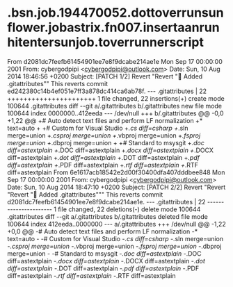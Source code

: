 .bsn.job.194470052.dottoverrunsunflower.jobastrix.fn007.insertaanrunhitentersunjob.toverrunnerscript
====================================================================================================

From d2081dc7feefb61454901ee7e8f9dcabe214ae1e Mon Sep 17 00:00:00 2001 From: cybergodpipi &lt;cybergodpipi@outlook.com> Date: Sun, 10 Aug 2014 18:46:56 +0200 Subject: [PATCH 1/2] Revert "Revert ":space_invader: Added .gitattributes""  This reverts commit ed242380c14b4ef051e7ff3a878dc414ca6ab78f. ---  .gitattributes | 22 ++++++++++++++++++++++  1 file changed, 22 insertions(+)  create mode 100644 .gitattributes  diff --git a/.gitattributes b/.gitattributes new file mode 100644 index 0000000..412eeda --- /dev/null +++ b/.gitattributes @@ -0,0 +1,22 @@ +# Auto detect text files and perform LF normalization +* text=auto + +# Custom for Visual Studio +*.cs     diff=csharp +*.sln    merge=union +*.csproj merge=union +*.vbproj merge=union +*.fsproj merge=union +*.dbproj merge=union + +# Standard to msysgit +*.doc	 diff=astextplain +*.DOC	 diff=astextplain +*.docx diff=astextplain +*.DOCX diff=astextplain +*.dot  diff=astextplain +*.DOT  diff=astextplain +*.pdf  diff=astextplain +*.PDF	 diff=astextplain +*.rtf	 diff=astextplain +*.RTF	 diff=astextplain  From 6e1617acb18542e2d00f30400dfa407dddbee848 Mon Sep 17 00:00:00 2001 From: cybergodpipi &lt;cybergodpipi@outlook.com> Date: Sun, 10 Aug 2014 18:47:10 +0200 Subject: [PATCH 2/2] Revert "Revert "Revert ":space_invader: Added  .gitattributes"""  This reverts commit d2081dc7feefb61454901ee7e8f9dcabe214ae1e. ---  .gitattributes | 22 ----------------------  1 file changed, 22 deletions(-)  delete mode 100644 .gitattributes  diff --git a/.gitattributes b/.gitattributes deleted file mode 100644 index 412eeda..0000000 --- a/.gitattributes +++ /dev/null @@ -1,22 +0,0 @@ -# Auto detect text files and perform LF normalization -* text=auto - -# Custom for Visual Studio -*.cs     diff=csharp -*.sln    merge=union -*.csproj merge=union -*.vbproj merge=union -*.fsproj merge=union -*.dbproj merge=union - -# Standard to msysgit -*.doc	 diff=astextplain -*.DOC	 diff=astextplain -*.docx diff=astextplain -*.DOCX diff=astextplain -*.dot  diff=astextplain -*.DOT  diff=astextplain -*.pdf  diff=astextplain -*.PDF	 diff=astextplain -*.rtf	 diff=astextplain -*.RTF	 diff=astextplain
